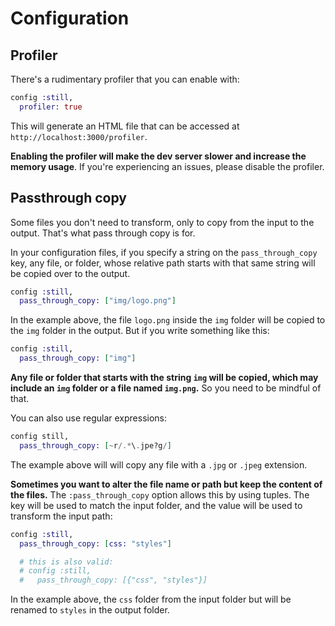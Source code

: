 # Configuration

## Profiler

There's a rudimentary profiler that you can enable with:

```elixir
config :still,
  profiler: true
```

This will generate an HTML file that can be accessed at `http://localhost:3000/profiler`.

**Enabling the profiler will make the dev server slower and increase the memory usage**. If you're experiencing an issues, please disable the profiler.

## Passthrough copy

Some files you don't need to transform, only to copy from the input to the output. That's what pass through copy is for.

In your configuration files, if you specify a string on the `pass_through_copy` key, any file, or folder, whose relative path starts with that same string will be copied over to the output.

```elixir
config :still,
  pass_through_copy: ["img/logo.png"]
```

In the example above, the file `logo.png` inside the `img` folder will be copied to the `img` folder in the output. But if you write something like this:

```elixir
config :still,
  pass_through_copy: ["img"]
```

**Any file or folder that starts with the string `img` will be copied, which may include an `img` folder or a file named `img.png`.** So you need to be mindful of that.

You can also use regular expressions:

```elixir
config still,
  pass_through_copy: [~r/.*\.jpe?g/]
```

The example above will will copy any file with a `.jpg` or `.jpeg` extension.

**Sometimes you want to alter the file name or path but keep the content of the files.** The `:pass_through_copy` option allows this by using tuples. The key will be used to match the input folder, and the value will be used to transform the input path:

```elixir
config :still,
  pass_through_copy: [css: "styles"]

  # this is also valid:
  # config :still,
  #   pass_through_copy: [{"css", "styles"}]
```

In the example above, the `css` folder from the input folder but will be renamed to `styles` in the output folder.
